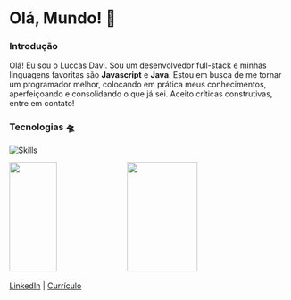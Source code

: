 # Olá, Mundo! 🖖
### Introdução
Olá! Eu sou o Luccas Davi. Sou um desenvolvedor full-stack e minhas linguagens favoritas são **Javascript** e **Java**.
Estou em busca de me tornar um programador melhor, colocando em prática meus conhecimentos, aperfeiçoando e consolidando o que já sei. Aceito críticas construtivas, entre em contato!

### Tecnologias 🛸

![Skills](https://skillicons.dev/icons?i=js,html,css,java,python,php,mysql,figma,git)

<div align="left">
<img width="41%" height="195px" src="https://github-readme-stats.vercel.app/api?username=davittiw&theme=transparent&show_icons=true&hide_border=true&text_color=fff&title_color=fff"/>
<img width="50%" height="195px" src="https://github-readme-stats.vercel.app/api/top-langs/?username=davittiw&layout=compact&theme=transparent&hide_border=true&text_color=fff&title_color=fff"/>
</div>

[LinkedIn](https://www.linkedin.com/in/davttiw) | [Currículo](https://docs.google.com/document/d/1ZxRJ5TM8hrgmZO-ilaMYskb22-Nc2ioq-1W6TNh5CaQ/edit?usp=drive_link)

